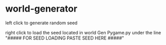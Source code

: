 # world-generator

left click to generate random seed

right click to load the seed located in world Gen Pygame.py under the line "##### FOR SEED LOADING PASTE SEED HERE #####"
